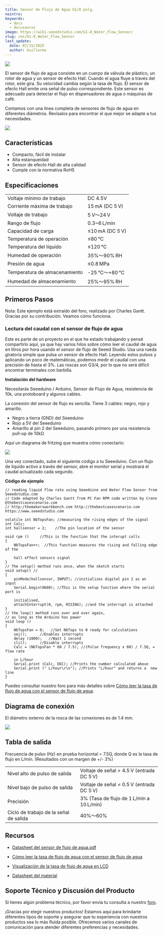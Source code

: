 ```yaml
---
title: Sensor de Flujo de Agua G1/8 pulg.
nointro:
keywords:
  - docs
  - docusaurus
image: https://wiki.seeedstudio.com/G1-8_Water_Flow_Sensor/
slug: /es/G1-8_Water_Flow_Sensor
last_update:
  date: 07/15/2025
  author: Guillermo
---
```

[![](https://files.seeedstudio.com/wiki/G1-8_Water_Flow_Sensor/img/G18_Water_Flow_Sensor.jpg)](https://www.seeedstudio.com/depot/G18-Water-Flow-Sensor-p-1346.html?cPath=25_32)

El sensor de flujo de agua consiste en un cuerpo de válvula de plástico, un rotor de agua y un sensor de efecto Hall. Cuando el agua fluye a través del rotor, este gira. Su velocidad cambia según la tasa de flujo. El sensor de efecto Hall emite una señal de pulso correspondiente. Este sensor es adecuado para detectar el flujo en dispensadores de agua o máquinas de café.

Contamos con una línea completa de sensores de flujo de agua en diferentes diámetros. Revísalos para encontrar el que mejor se adapte a tus necesidades.

[![](https://files.seeedstudio.com/wiki/Seeed-WiKi/docs/images/300px-Get_One_Now_Banner-ragular.png)](https://www.seeedstudio.com/G1-8-Water-Flow-Sensor-p-1346.html)

## Características

* Compacto, fácil de instalar  
* Alta estanqueidad  
* Sensor de efecto Hall de alta calidad  
* Cumple con la normativa RoHS  

## Especificaciones

<table>
  <tbody>
    <tr>
      <td>Voltaje mínimo de trabajo</td>
      <td>DC 4.5V</td>
    </tr>
    <tr>
      <td>Corriente máxima de trabajo</td>
      <td>15 mA (DC 5 V)</td>
    </tr>
    <tr>
      <td>Voltaje de trabajo</td>
      <td>5 V～24 V</td>
    </tr>
    <tr>
      <td>Rango de flujo</td>
      <td>0.3~6 L/min</td>
    </tr>
    <tr>
      <td>Capacidad de carga</td>
      <td>≤10 mA (DC 5 V)</td>
    </tr>
    <tr>
      <td>Temperatura de operación</td>
      <td>≤80 ℃</td>
    </tr>
    <tr>
      <td>Temperatura del líquido</td>
      <td>≤120 ℃</td>
    </tr>
    <tr>
      <td>Humedad de operación</td>
      <td>35%～90% RH</td>
    </tr>
    <tr>
      <td>Presión de agua</td>
      <td>≤0.8 MPa</td>
    </tr>
    <tr>
      <td>Temperatura de almacenamiento</td>
      <td>-25 ℃～+80 ℃</td>
    </tr>
    <tr>
      <td>Humedad de almacenamiento</td>
      <td>25%～95% RH</td>
    </tr>
  </tbody>
</table>

## Primeros Pasos

<font>Nota: Este ejemplo está extraído del foro, realizado por Charles Gantt. Gracias por su contribución. Veamos cómo funciona.</font>

### Lectura del caudal con el sensor de flujo de agua

Este es parte de un proyecto en el que he estado trabajando y pensé compartirlo aquí, ya que hay varios hilos sobre cómo leer el caudal de agua en litros por hora usando el sensor de flujo de Seeed Studio. Usa una rueda giratoria simple que pulsa un sensor de efecto Hall. Leyendo estos pulsos y aplicando un poco de matemáticas, podemos medir el caudal con una precisión de hasta el 3%. Las roscas son G3/4, por lo que no será difícil encontrar terminales con barbilla.

**Instalación del hardware**

Necesitarás Seeeduino / Arduino, Sensor de Flujo de Agua, resistencia de 10k, una protoboard y algunos cables.

La conexión del sensor de flujo es sencilla. Tiene 3 cables: negro, rojo y amarillo.  
- Negro a tierra (GND) del Seeeduino  
- Rojo a 5V del Seeeduino  
- Amarillo al pin 2 del Seeeduino, pasando primero por una resistencia pull-up de 10kΩ

Aquí un diagrama de fritzing que muestra cómo conectarlo:

![](https://files.seeedstudio.com/wiki/G1-8_Water_Flow_Sensor/img/Reading_liquid_flow_rate_with_an_Arduino.jpg)

Una vez conectado, sube el siguiente código a tu Seeeduino. Con un flujo de líquido activo a través del sensor, abre el monitor serial y mostrará el caudal actualizado cada segundo.

**Código de ejemplo**

```
// reading liquid flow rate using Seeeduino and Water Flow Sensor from Seeedstudio.com
// Code adapted by Charles Gantt from PC Fan RPM code written by Crenn @thebestcasescenario.com
// http:/themakersworkbench.com http://thebestcasescenario.com https://www.seeedstudio.com

volatile int NbTopsFan; //measuring the rising edges of the signal
int Calc;
int hallsensor = 2;    //The pin location of the sensor

void rpm ()     //This is the function that the interupt calls
{
    NbTopsFan++;  //This function measures the rising and falling edge of the

    hall effect sensors signal
}
// The setup() method runs once, when the sketch starts
void setup() //
{
    pinMode(hallsensor, INPUT); //initializes digital pin 2 as an input
    Serial.begin(9600); //This is the setup function where the serial port is

    initialised,
    attachInterrupt(0, rpm, RISING); //and the interrupt is attached
}
// the loop() method runs over and over again,
// as long as the Arduino has power
void loop ()
{
    NbTopsFan = 0;   //Set NbTops to 0 ready for calculations
    sei();      //Enables interrupts
    delay (1000);   //Wait 1 second
    cli();      //Disable interrupts
    Calc = (NbTopsFan * 60 / 7.5); //(Pulse frequency x 60) / 7.5Q, = flow rate

    in L/hour
    Serial.print (Calc, DEC); //Prints the number calculated above
    Serial.print (" L/hour\r\n"); //Prints "L/hour" and returns a  new line
}
```

Puedes consultar nuestro foro para más detalles sobre [Cómo leer la tasa de flujo de agua con el sensor de flujo de agua](https://forum.seeedstudio.com/viewtopic.php?f=4&amp;t=989&amp;p=3632#p3632).

## Diagrama de conexión

El diámetro externo de la rosca de las conexiones es de 1.4 mm.

![](https://files.seeedstudio.com/wiki/G1-8_Water_Flow_Sensor/img/Wfs-wiring.jpg)

## Tabla de salida

Frecuencia de pulso (Hz) en prueba horizontal = 7.5Q, donde Q es la tasa de flujo en L/min. (Resultados con un margen de +/- 3%)

<table>
  <tbody>
    <tr>
      <td>Nivel alto de pulso de salida</td>
      <td>Voltaje de señal &gt; 4.5 V (entrada DC 5 V)</td>
    </tr>
    <tr>
      <td>Nivel bajo de pulso de salida</td>
      <td>Voltaje de señal &lt; 0.5 V (entrada DC 5 V)</td>
    </tr>
    <tr>
      <td>Precisión</td>
      <td>3% (Tasa de flujo de 1 L/min a 10 L/min)</td>
    </tr>
    <tr>
      <td>Ciclo de trabajo de la señal de salida</td>
      <td>40%～60%</td>
    </tr>
  </tbody>
</table>

## Recursos

*   [Datasheet del sensor de flujo de agua.pdf](https://files.seeedstudio.com/wiki/G1-8_Water_Flow_Sensor/res/Water_flow_sensor_datasheet.pdf)

*   [Cómo leer la tasa de flujo de agua con el sensor de flujo de agua](https://forum.seeedstudio.com/viewtopic.php?f=4&amp;t=989&amp;p=3632#p3632)

*   [Visualización de la tasa de flujo de agua en LCD](http://www.practicalarduino.com/projects/water-flow-gauge)

*   [Datasheet del material](http://garden.seeedstudio.com/images/4/4e/YEE70G30HSLNC..pdf)

## Soporte Técnico y Discusión del Producto

Si tienes algún problema técnico, por favor envía tu consulta a nuestro [foro](http://forum.seeedstudio.com/).

¡Gracias por elegir nuestros productos! Estamos aquí para brindarte diferentes tipos de soporte y asegurar que tu experiencia con nuestros productos sea lo más fluida posible. Ofrecemos varios canales de comunicación para atender diferentes preferencias y necesidades.

<div class="button_tech_support_container">
<a href="https://forum.seeedstudio.com/" class="button_forum"></a> 
<a href="https://www.seeedstudio.com/contacts" class="button_email"></a>
</div>

<div class="button_tech_support_container">
<a href="https://discord.gg/eWkprNDMU7" class="button_discord"></a> 
<a href="https://github.com/Seeed-Studio/wiki-documents/discussions/69" class="button_discussion"></a>
</div>